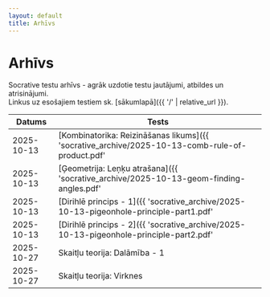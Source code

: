 ```yaml
---
layout: default
title: Arhīvs
---
```

# Arhīvs

Socrative testu arhīvs - agrāk uzdotie testu jautājumi, atbildes un atrisinājumi.  
Linkus uz esošajiem testiem sk. [sākumlapā]({{ '/' | relative_url }}).

| Datums     | Tests |
| ---------- | ----- |
| 2025-10-13 | [Kombinatorika: Reizināšanas likums]({{ 'socrative_archive/2025-10-13-comb-rule-of-product.pdf' | relative_url }}) |
| 2025-10-13 | [Ģeometrija: Leņķu atrašana]({{ 'socrative_archive/2025-10-13-geom-finding-angles.pdf' | relative_url }}) |
| 2025-10-13 | [Dirihlē princips - 1]({{ 'socrative_archive/2025-10-13-pigeonhole-principle-part1.pdf' | relative_url }}) |
| 2025-10-13 | [Dirihlē princips - 2]({{ 'socrative_archive/2025-10-13-pigeonhole-principle-part2.pdf' | relative_url }}) |
| 2025-10-27 | Skaitļu teorija: Dalāmība - 1 |
| 2025-10-27 | Skaitļu teorija: Virknes |





